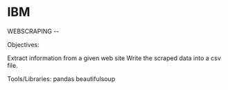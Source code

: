 # IBM

WEBSCRAPING --

Objectives:

Extract information from a given web site
Write the scraped data into a csv file.


Tools/Libraries:
pandas
beautifulsoup
